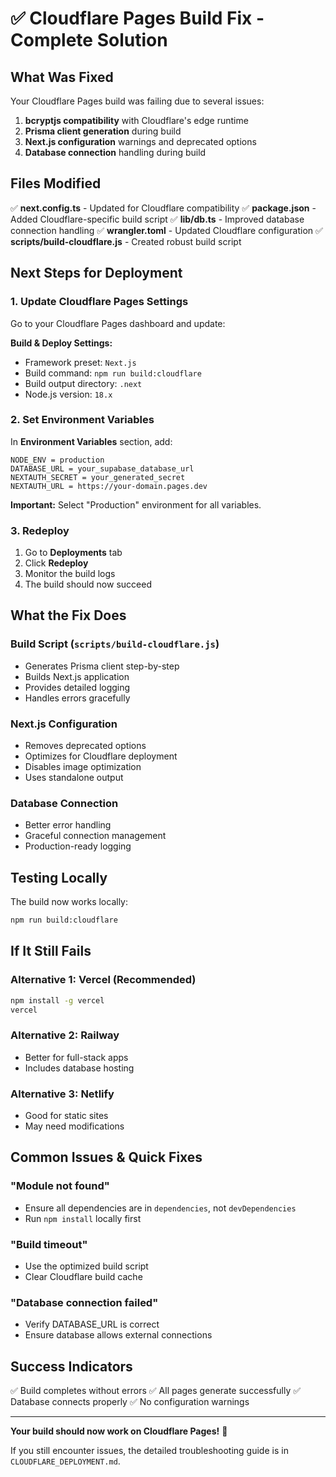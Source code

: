 # ✅ Cloudflare Pages Build Fix - Complete Solution

## What Was Fixed

Your Cloudflare Pages build was failing due to several issues:

1. **bcryptjs compatibility** with Cloudflare's edge runtime
2. **Prisma client generation** during build
3. **Next.js configuration** warnings and deprecated options
4. **Database connection** handling during build

## Files Modified

✅ **next.config.ts** - Updated for Cloudflare compatibility
✅ **package.json** - Added Cloudflare-specific build script
✅ **lib/db.ts** - Improved database connection handling
✅ **wrangler.toml** - Updated Cloudflare configuration
✅ **scripts/build-cloudflare.js** - Created robust build script

## Next Steps for Deployment

### 1. Update Cloudflare Pages Settings

Go to your Cloudflare Pages dashboard and update:

**Build & Deploy Settings:**
- Framework preset: `Next.js`
- Build command: `npm run build:cloudflare`
- Build output directory: `.next`
- Node.js version: `18.x`

### 2. Set Environment Variables

In **Environment Variables** section, add:

```
NODE_ENV = production
DATABASE_URL = your_supabase_database_url
NEXTAUTH_SECRET = your_generated_secret
NEXTAUTH_URL = https://your-domain.pages.dev
```

**Important:** Select "Production" environment for all variables.

### 3. Redeploy

1. Go to **Deployments** tab
2. Click **Redeploy**
3. Monitor the build logs
4. The build should now succeed

## What the Fix Does

### Build Script (`scripts/build-cloudflare.js`)
- Generates Prisma client step-by-step
- Builds Next.js application
- Provides detailed logging
- Handles errors gracefully

### Next.js Configuration
- Removes deprecated options
- Optimizes for Cloudflare deployment
- Disables image optimization
- Uses standalone output

### Database Connection
- Better error handling
- Graceful connection management
- Production-ready logging

## Testing Locally

The build now works locally:
```bash
npm run build:cloudflare
```

## If It Still Fails

### Alternative 1: Vercel (Recommended)
```bash
npm install -g vercel
vercel
```

### Alternative 2: Railway
- Better for full-stack apps
- Includes database hosting

### Alternative 3: Netlify
- Good for static sites
- May need modifications

## Common Issues & Quick Fixes

### "Module not found"
- Ensure all dependencies are in `dependencies`, not `devDependencies`
- Run `npm install` locally first

### "Build timeout"
- Use the optimized build script
- Clear Cloudflare build cache

### "Database connection failed"
- Verify DATABASE_URL is correct
- Ensure database allows external connections

## Success Indicators

✅ Build completes without errors
✅ All pages generate successfully
✅ Database connects properly
✅ No configuration warnings

---

**Your build should now work on Cloudflare Pages!** 🎉

If you still encounter issues, the detailed troubleshooting guide is in `CLOUDFLARE_DEPLOYMENT.md`.
